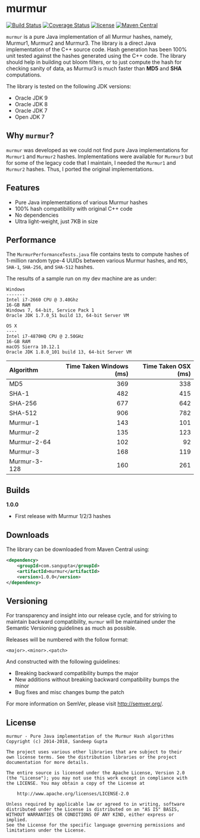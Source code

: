 # murmur

[![Build Status](https://img.shields.io/travis/sangupta/murmur.svg)](https://travis-ci.org/sangupta/murmur)
[![Coverage Status](https://img.shields.io/coveralls/sangupta/murmur.svg)](https://coveralls.io/github/sangupta/murmur?branch=master)
[![license](https://img.shields.io/github/license/sangupta/murmur.svg)](https://opensource.org/licenses/Apache-2.0)
[![Maven Central](https://img.shields.io/maven-central/v/com.sangupta/murmur.svg)](https://maven-badges.herokuapp.com/maven-central/com.sangupta/murmur)

`murmur` is a pure Java implementation of all Murmur hashes, namely, Murmur1, Murmur2 and Murmur3.
The library is a direct Java implementation of the C++ source code. Hash generation has been 100%
unit tested against the hashes generated using the C++ code. The library should help in building 
out bloom filters, or to just compute the hash for checking sanity of data, as Murmur3 is much faster
than **MD5** and **SHA** computations.

The library is tested on the following JDK versions:

* Oracle JDK 9
* Oracle JDK 8
* Oracle JDK 7
* Open JDK 7

## Why `murmur`?

`murmur` was developed as we could not find pure Java implementations for `Murmur1` and `Murmur2` hashes.
Implementations were available for `Murmur3` but for some of the legacy code that I maintain, I needed
the `Murmur1` and `Murmur2` hashes. Thus, I ported the original implementations.

## Features

* Pure Java implementations of various Murmur hashes
* 100% hash compatibility with original C++ code
* No dependencies
* Ultra light-weight, just 7KB in size

## Performance

The `MurmurPerformanceTests.java` file contains tests to compute hashes of 1-million random type-4 UUIDs
between various Murmur hashes, and `MD5`, `SHA-1`, `SHA-256`, and `SHA-512` hashes. 

The results of a sample run on my dev machine are as under:

```
Windows
-------
Intel i7-2660 CPU @ 3.40Ghz
16-GB RAM
Windows 7, 64-bit, Service Pack 1
Oracle JDK 1.7.0_51 build 13, 64-bit Server VM

OS X
----
Intel i7-4870HQ CPU @ 2.50GHz
16-GB RAM
macOS Sierra 10.12.1
Oracle JDK 1.8.0_101 build 13, 64-bit Server VM
```

| Algorithm    | Time Taken Windows (ms) | Time Taken OSX (ms) |
| :----------- | ----------------------: | ------------------: |
| MD5          | 369                     | 338                 |
| SHA-1        | 482                     | 415                 |
| SHA-256      | 677                     | 642                 |
| SHA-512      | 906                     | 782                 |
| Murmur-1     | 143                     | 101                 |
| Murmur-2     | 135                     | 123                 |
| Murmur-2-64  | 102                     |  92                 |
| Murmur-3     | 168                     | 119                 |
| Murmur-3-128 | 160                     | 261                 |

## Builds

**1.0.0**

* First release with Murmur 1/2/3 hashes

## Downloads

The library can be downloaded from Maven Central using:

```xml
<dependency>
    <groupId>com.sangupta</groupId>
    <artifactId>murmur</artifactId>
    <version>1.0.0</version>
</dependency>
```

## Versioning

For transparency and insight into our release cycle, and for striving to maintain backward compatibility, 
`murmur` will be maintained under the Semantic Versioning guidelines as much as possible.

Releases will be numbered with the follow format:

`<major>.<minor>.<patch>`

And constructed with the following guidelines:

* Breaking backward compatibility bumps the major
* New additions without breaking backward compatibility bumps the minor
* Bug fixes and misc changes bump the patch

For more information on SemVer, please visit http://semver.org/.

## License

```
murmur - Pure Java implementation of the Murmur Hash algorithms
Copyright (c) 2014-2018, Sandeep Gupta

The project uses various other libraries that are subject to their
own license terms. See the distribution libraries or the project
documentation for more details.

The entire source is licensed under the Apache License, Version 2.0 
(the "License"); you may not use this work except in compliance with
the LICENSE. You may obtain a copy of the License at

	http://www.apache.org/licenses/LICENSE-2.0

Unless required by applicable law or agreed to in writing, software
distributed under the License is distributed on an "AS IS" BASIS,
WITHOUT WARRANTIES OR CONDITIONS OF ANY KIND, either express or implied.
See the License for the specific language governing permissions and
limitations under the License.
```
